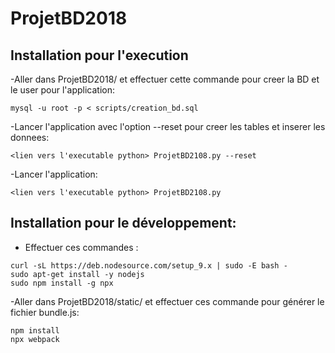 # ProjetBD2018

## Installation pour l'execution
-Aller dans ProjetBD2018/ et effectuer cette commande pour creer la BD et le user pour l'application:
```
mysql -u root -p < scripts/creation_bd.sql
```
-Lancer l'application avec l'option --reset pour creer les tables et inserer les donnees:
```
<lien vers l'executable python> ProjetBD2108.py --reset
```
-Lancer l'application:
```
<lien vers l'executable python> ProjetBD2108.py
```

## Installation pour le développement:
- Effectuer ces commandes :
```
curl -sL https://deb.nodesource.com/setup_9.x | sudo -E bash -
sudo apt-get install -y nodejs
sudo npm install -g npx
```

-Aller dans ProjetBD2018/static/ et effectuer ces commande pour générer le fichier bundle.js:
```
npm install
npx webpack
```
